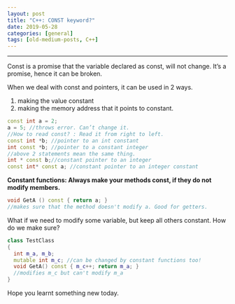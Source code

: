 ```yaml
---
layout: post
title: "C++: CONST keyword?"
date: 2019-05-28
categories: [general]
tags: [old-medium-posts, C++]
---
```

---

Const is a promise that the variable declared as const, will not change. It’s a promise, hence it can be broken.

When we deal with const and pointers, it can be used in 2 ways.
1. making the value constant
2. making the memory address that it points to constant.

```cpp
const int a = 2;
a = 5; //throws error. Can’t change it.
//How to read const? : Read it from right to left.
const int *b; //pointer to an int constant
int const *b; //pointer to a constant integer
//above 2 statements mean the same thing.
int * const b;//constant pointer to an integer
const int* const a; //constant pointer to an integer constant
```

**Constant functions: Always make your methods const, if they do not modify members.**

```cpp
void GetA () const { return a; } 
//makes sure that the method doesn't modify a. Good for getters.
```

What if we need to modify some variable, but keep all others constant. How do we make sure?

```cpp
class TestClass
{
  int m_a, m_b;
  mutable int m_c; //can be changed by constant functions too!
  void GetA() const { m_c++; return m_a; } 
  //modifies m_c but can't modify m_a
}
```

Hope you learnt something new today.